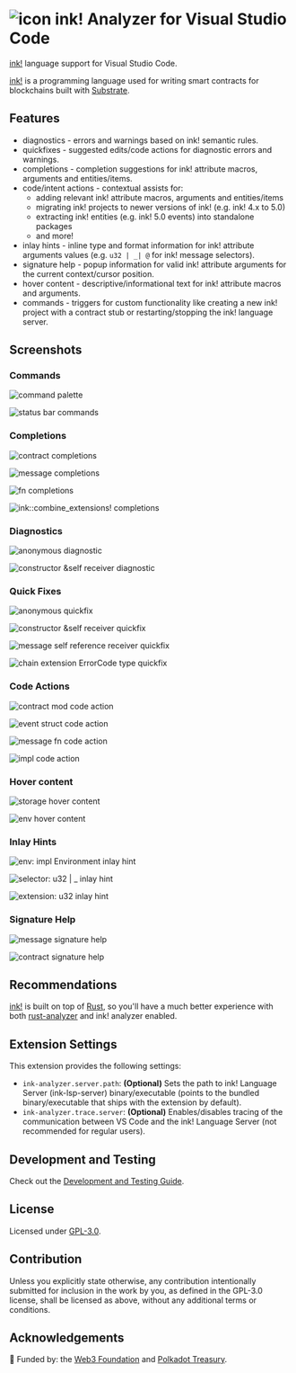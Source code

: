 # ![icon](/images/iconx32.png 'icon') ink! Analyzer for Visual Studio Code

[ink!] language support for Visual Studio Code.

[ink!] is a programming language used for writing smart contracts for blockchains built with
[Substrate][substrate].

[ink!]: https://use.ink/
[substrate]: https://substrate.io/

## Features

- diagnostics - errors and warnings based on ink! semantic rules.
- quickfixes - suggested edits/code actions for diagnostic errors and warnings.
- completions - completion suggestions for ink! attribute macros, arguments and entities/items.
- code/intent actions - contextual assists for:
  - adding relevant ink! attribute macros, arguments and entities/items
  - migrating ink! projects to newer versions of ink! (e.g. ink! 4.x to 5.0)
  - extracting ink! entities (e.g. ink! 5.0 events) into standalone packages
  - and more!
- inlay hints - inline type and format information for ink! attribute arguments values
  (e.g. `u32 | _| @` for ink! message selectors).
- signature help - popup information for valid ink! attribute arguments for the current context/cursor position.
- hover content - descriptive/informational text for ink! attribute macros and arguments.
- commands - triggers for custom functionality like creating a new ink! project with a contract stub or
  restarting/stopping the ink! language server.

## Screenshots

### Commands

![command palette](/images/screenshots/command-palette.png 'command palette')

![status bar commands](/images/screenshots/status-bar-item.png 'status bar commands')

### Completions

![contract completions](/images/screenshots/completion-2.png 'contract completions')

![message completions](/images/screenshots/completion.png 'message completions')

![`fn` completions](/images/screenshots/completion-8.png '`fn` completions')

![`ink::combine_extensions!` completions](/images/screenshots/completion-9.png '`ink::combine_extensions!` completions')

### Diagnostics

![`anonymous` diagnostic](/images/screenshots/diagnostic-5.png '`anonymous` diagnostic')

![constructor `&self` receiver diagnostic](/images/screenshots/diagnostic.png 'constructor `&self` receiver diagnostic')

### Quick Fixes

![`anonymous` quickfix](/images/screenshots/quickfix.png '`anonymous` quickfix')

![constructor `&self` receiver quickfix](/images/screenshots/quickfix-2.png 'constructor `&self` receiver quickfix')

![message self reference receiver quickfix](/images/screenshots/quickfix-4.png 'message self reference receiver quickfix')

![chain extension `ErrorCode` type quickfix](/images/screenshots/quickfix-5.png 'chain extension `ErrorCode` type quickfix')

### Code Actions

![contract `mod` code action](/images/screenshots/code-action-8.png 'contract `mod` code action')

![event `struct` code action](/images/screenshots/code-action-7.png 'event `struct` code action')

![message `fn` code action](/images/screenshots/code-action-2.png 'message `fn` code action')

![`impl` code action](/images/screenshots/code-action-3.png '`impl` code action')

### Hover content

![`storage` hover content](/images/screenshots/hover.png '`storage` hover content')

![`env` hover content](/images/screenshots/hover-2.png '`env` hover content')

### Inlay Hints

![`env: impl Environment` inlay hint](/images/screenshots/inlay-hint.png '`env: impl Environment` inlay hint')

![`selector: u32 | _` inlay hint](/images/screenshots/inlay-hint-2.png '`selector: u32 | _` inlay hint')

![`extension: u32` inlay hint](/images/screenshots/inlay-hint-3.png '`extension: u32` inlay hint')

### Signature Help

![`message` signature help](/images/screenshots/signature-help-3.png '`message` signature help')

![`contract` signature help](/images/screenshots/signature-help-2.png '`contract` signature help')

## Recommendations

[ink!] is built on top of [Rust], so you'll have a much better experience 
with both [rust-analyzer] and ink! analyzer enabled.

[Rust]: https://www.rust-lang.org/
[rust-analyzer]: https://marketplace.visualstudio.com/items?itemName=rust-lang.rust-analyzer

## Extension Settings

This extension provides the following settings:

- `ink-analyzer.server.path`: **(Optional)** Sets the path to ink! Language Server (ink-lsp-server) binary/executable
  (points to the bundled binary/executable that ships with the extension by default).
- `ink-analyzer.trace.server`: **(Optional)** Enables/disables tracing of the communication between VS Code and
  the ink! Language Server (not recommended for regular users).

## Development and Testing

Check out the [Development and Testing Guide](/DEVELOPMENT.md).

## License

Licensed under [GPL-3.0](/LICENSE).

## Contribution

Unless you explicitly state otherwise, any contribution intentionally submitted for inclusion in the work by you,
as defined in the GPL-3.0 license, shall be licensed as above, without any additional terms or conditions.

## Acknowledgements

🌱 Funded by: the [Web3 Foundation][W3F] and [Polkadot Treasury][Treasury].

[W3F]: https://web3.foundation/
[Treasury]: https://polkadot.network/ecosystem/treasury/